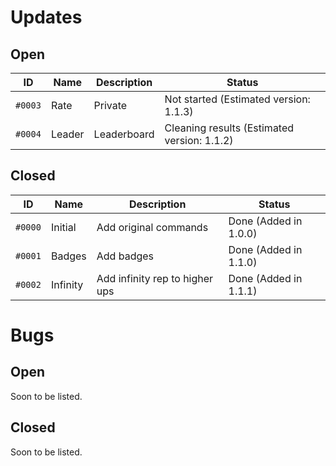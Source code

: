 # Updates

## Open

|ID     |Name    |Description  |Status                                     |
|-------|--------|-------------|-------------------------------------------|
|`#0003`|Rate    |Private      |Not started (Estimated version: 1.1.3)     |
|`#0004`|Leader  |Leaderboard  |Cleaning results (Estimated version: 1.1.2)|

## Closed

|ID     |Name    |Description                   |Status                |
|-------|--------|------------------------------|----------------------|
|`#0000`|Initial |Add original commands         |Done (Added in 1.0.0) |
|`#0001`|Badges  |Add badges                    |Done (Added in 1.1.0) |
|`#0002`|Infinity|Add infinity rep to higher ups|Done (Added in 1.1.1) |

# Bugs

## Open

Soon to be listed.

## Closed

Soon to be listed.
